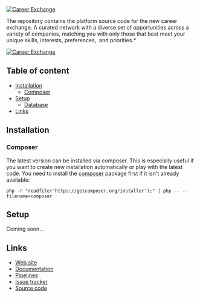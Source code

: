 [![Career Exchange](https://i.imgur.com/XDjJZyZ.png)](https://career.exchange/)

The repository contains the platform source code for the new career exchange. A curated network with a diverse set of opportunities across a variety of companies, matching you with only those that best meet your unique skills, interests, preferences,  and priorities.*

[![Career Exchange](https://i.imgur.com/AoytKbQ.png)](https://career.exchange/)

## Table of content

- [Installation](#installation)
    - [Composer](#composer)
- [Setup](#setup)
    - [Database](#database)
- [Links](#links)

## Installation

### Composer

The latest version can be installed via composer. This is especially useful if you want to create new  installation automatically or play with the latest code. You need to install the [composer](https://getcomposer.org/) package first if it isn't already available:
```
php -r "readfile('https://getcomposer.org/installer');" | php -- --filename=composer
```
## Setup

Coming soon...

## Links

* [Web site](https://career.exchange)
* [Documentation](https://bitbucket.org/bizpreneur/career-exchange-web/wiki/Home)
* [Pipelines](https://bitbucket.org/bizpreneur/career-exchange-web/addon/pipelines/home)
* [Issue tracker](https://bitbucket.org/bizpreneur/career-exchange-web/issues)
* [Source code](https://bitbucket.org/bizpreneur/career-exchange-web)
